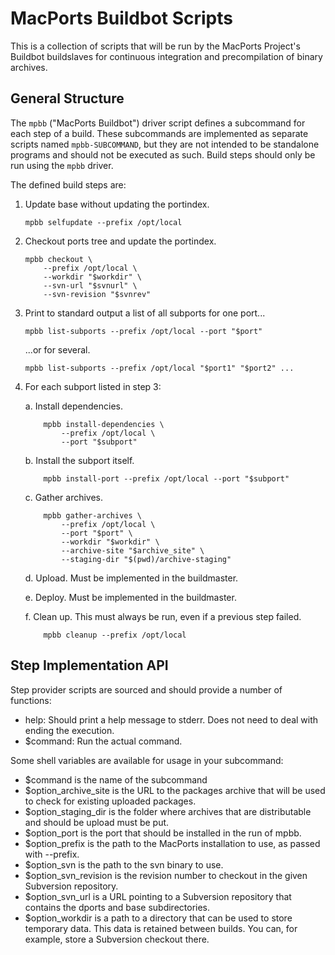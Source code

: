 # MacPorts Buildbot Scripts #

This is a collection of scripts that will be run by the MacPorts
Project's Buildbot buildslaves for continuous integration and
precompilation of binary archives.

## General Structure ##

The `mpbb` ("MacPorts Buildbot") driver script defines a subcommand for
each step of a build. These subcommands are implemented as separate
scripts named `mpbb-SUBCOMMAND`, but they are not intended to be
standalone programs and should not be executed as such. Build steps
should only be run using the `mpbb` driver.

The defined build steps are:

1.  Update base without updating the portindex.

        mpbb selfupdate --prefix /opt/local

2.  Checkout ports tree and update the portindex.

        mpbb checkout \
            --prefix /opt/local \
            --workdir "$workdir" \
            --svn-url "$svnurl" \
            --svn-revision "$svnrev"

3.  Print to standard output a list of all subports for one port...

        mpbb list-subports --prefix /opt/local --port "$port"

    ...or for several.

        mpbb list-subports --prefix /opt/local "$port1" "$port2" ...

4.  For each subport listed in step 3:

    a.  Install dependencies.

            mpbb install-dependencies \
                --prefix /opt/local \
                --port "$subport"

    b.  Install the subport itself.

            mpbb install-port --prefix /opt/local --port "$subport"

    c.  Gather archives.

            mpbb gather-archives \
                --prefix /opt/local \
                --port "$port" \
                --workdir "$workdir" \
                --archive-site "$archive_site" \
                --staging-dir "$(pwd)/archive-staging"

    d.  Upload. Must be implemented in the buildmaster.

    e.  Deploy. Must be implemented in the buildmaster.

    f.  Clean up. This must always be run, even if a previous step
        failed.

            mpbb cleanup --prefix /opt/local


## Step Implementation API ##

Step provider scripts are sourced and should provide a number of functions:

-   help: Should print a help message to stderr. Does not need to deal with
      ending the execution.
-   $command: Run the actual command.

Some shell variables are available for usage in your subcommand:

-   $command is the name of the subcommand
-   $option_archive_site is the URL to the packages archive that will be used
      to check for existing uploaded packages.
-   $option_staging_dir is the folder where archives that are distributable
      and should be upload must be put.
-   $option_port is the port that should be installed in the run of mpbb.
-   $option_prefix is the path to the MacPorts installation to use, as passed
      with --prefix.
-   $option_svn is the path to the svn binary to use.
-   $option_svn_revision is the revision number to checkout in the given
      Subversion repository.
-   $option_svn_url is a URL pointing to a Subversion repository that
      contains the dports and base subdirectories.
-   $option_workdir is a path to a directory that can be used to store
      temporary data. This data is retained between builds. You can, for
      example, store a Subversion checkout there.
